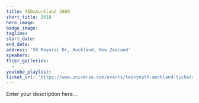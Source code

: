 ```yaml
---
title: TEDxAuckland 2009
short_title: 2018
hero_image:
badge_image:
tagline:
start_date:
end_date:
address: '50 Mayoral Dr, Auckland, New Zealand'
speakers:
flikr_galleries:
  -
youtube_playlist:
ticket_url: 'https://www.universe.com/events/tedxyouth-auckland-tickets-auckland-C4ZGY0'
---
```


Enter your description here...
